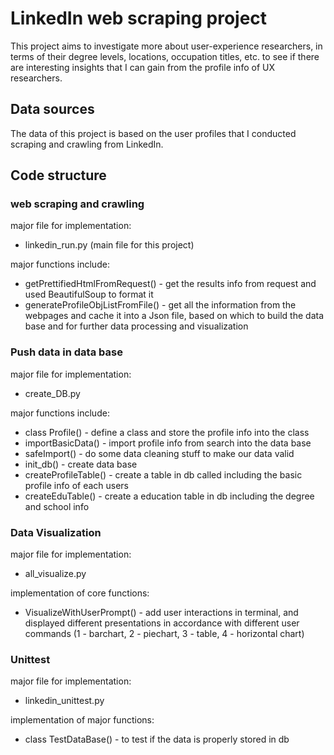 # LinkedIn web scraping project

This project aims to investigate more about user-experience researchers, in terms of their degree levels, locations, occupation titles, etc. to see if there are interesting insights that I can gain from the profile info of UX researchers. 

## Data sources
The data of this project is based on the user profiles that I conducted scraping and crawling from LinkedIn. 

## Code structure
### web scraping and crawling
major file for implementation: 
* linkedin_run.py (main file for this project)

major functions include:
* getPrettifiedHtmlFromRequest() - get the results info from request and used BeautifulSoup to format it
* generateProfileObjListFromFile() - get all the information from the webpages and cache it into a Json file, based on which to build the data base and for further data processing and visualization

### Push data in data base
major file for implementation: 
* create_DB.py

major functions include:
* class Profile() - define a class and store the profile info into the class
* importBasicData() - import profile info from search into the data base
* safeImport() - do some data cleaning stuff to make our data valid
* init_db() - create data base
* createProfileTable() - create a table in db called including the basic profile info of each users
* createEduTable() - create a education table in db including the degree and school info

### Data Visualization
major file for implementation:
* all_visualize.py

implementation of core functions:
* VisualizeWithUserPrompt() - add user interactions in terminal, and displayed different presentations in accordance with different user commands (1 - barchart, 2 - piechart, 3 - table, 4 - horizontal chart)

### Unittest
major file for implementation: 
* linkedin_unittest.py

implementation of major functions:
* class TestDataBase() - to test if the data is properly stored in db















